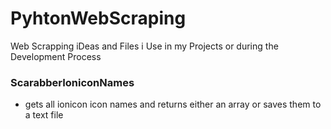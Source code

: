 # PyhtonWebScraping
Web Scrapping iDeas and Files i Use in my Projects or during the Development Process

### ScarabberIoniconNames
  - gets all ionicon icon names and returns either an array or saves them to a text file

